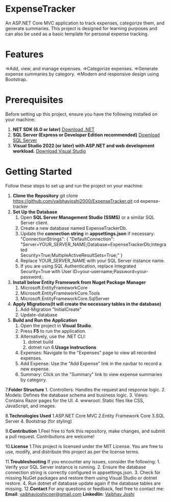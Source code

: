 # ExpenseTracker

An ASP.NET Core MVC application to track expenses, categorize them, and generate summaries. This project is designed for learning purposes and can also be used as a basic template for personal expense tracking.

# Features
=>Add, view, and manage expenses.
=>Categorize expenses.
=>Generate expense summaries by category.
=>Modern and responsive design using Bootstrap.

# Prerequisites
Before setting up this project, ensure you have the following installed on your machine:
1. **NET SDK (6.0 or later)**
[Download .NET](https://dotnet.microsoft.com/download)
2. **SQL Server (Express or Developer Edition recommended)**
[Download SQL Server](https://www.microsoft.com/en-in/sql-server/sql-server-downloads)
3. **Visual Studio 2022 (or later) with ASP.NET and web development workload.**
[Download Visual Studio](https://visualstudio.microsoft.com/)

# Getting Started
Follow these steps to set up and run the project on your machine:
1. **Clone the Repository**
git clone https://github.com/vaibhavjoshi2000/ExpenseTracker.git
cd expense-tracker
2. **Set Up the Database**
   1. Open **SQL Server Management Studio (SSMS)** or a similar SQL Server client.
   2. Create a new database named ExpenseTrackerDb.
   3. Update the **connection string** in **appsettings.json** if necessary:
    "ConnectionStrings": {
       "DefaultConnection": "Server=YOUR_SERVER_NAME;Database=ExpenseTrackerDb;Integrated    
         Security=True;MultipleActiveResultSets=True;"
        }
   4. Replace YOUR_SERVER_NAME with your SQL Server instance name.
   5. If you are using SQL Authentication, replace Integrated Security=True with User ID=your-username;Password=your-   
       password;.   
3. **Install below Entity Framework from Nuget Package Manager**
   1. Microsoft.EntityFrameworkCore
   2. Microsoft.EntityFrameworkCore.Tools
   3. Microsoft.EntityFrameworkCore.SqlServer
4. **Apply Migrations(It will create the necessary tables in the database)**
     1. Add-Migration "InitialCreate"
     2. Update-database
5. **Build and Run the Application**
   1. Open the project in **Visual Studio**.
   2. Press **F5** to run the application.
   3. Alternatively, use the .NET CLI:
      1. dotnet build
      2. dotnet run
6.**Usage Instructions**
     1. Expenses: Navigate to the "Expenses" page to view all recorded expenses.
     2.   Add Expense: Use the "Add Expense" link in the navbar to record a new expense.
     3.  Summary: Click on the "Summary" link to view expense summaries by category.

7.**Folder Structure**
    1. Controllers: Handles the request and response logic.
    2. Models: Defines the database schema and business logic.
    3. Views: Contains Razor pages for the UI.
    4. wwwroot: Static files like CSS, JavaScript, and images.

8.**Technologies Used**
     1.ASP.NET Core MVC
     2.Entity Framework Core
     3.SQL Server
     4. Bootstrap (for styling)

9.**Contribution**
      1.Feel free to fork this repository, make changes, and submit a pull request. Contributions are welcome!

10.**License**
      1.This project is licensed under the MIT License. You are free to use, modify, and distribute this project as per the          license terms.

11.**Troubleshooting**
    If you encounter any issues, consider the following:
       1. Verify your SQL Server instance is running.
       2. Ensure the database connection string is correctly configured in appsettings.json.
       3. Check for missing NuGet packages and restore them using Visual Studio or dotnet restore.
       4. Run dotnet ef database update again if the database tables are missing.
12.**Contact**
For any questions or feedback, feel free to contact me:
**Email**: vaibhavjoshicoer@gmail.com
**Linkedlin**: [Vaibhav Joshi](https://www.linkedin.com/in/vaibhav-joshi-702287185/)









